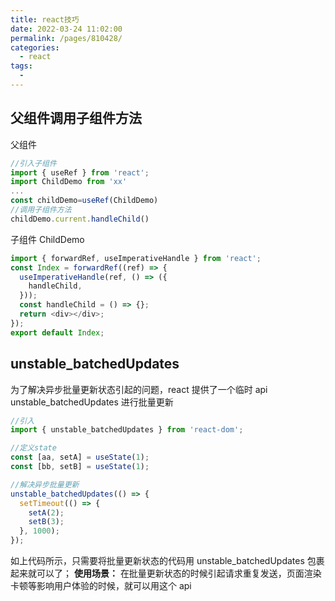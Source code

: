 ```yaml
---
title: react技巧
date: 2022-03-24 11:02:00
permalink: /pages/810428/
categories:
  - react
tags:
  -
---
```


## 父组件调用子组件方法

父组件

```js
//引入子组件
import { useRef } from 'react';
import ChildDemo from 'xx'
...
const childDemo=useRef(ChildDemo)
//调用子组件方法
childDemo.current.handleChild()
```

子组件 ChildDemo

```js
import { forwardRef, useImperativeHandle } from 'react';
const Index = forwardRef((ref) => {
  useImperativeHandle(ref, () => ({
    handleChild,
  }));
  const handleChild = () => {};
  return <div></div>;
});
export default Index;
```

## unstable_batchedUpdates

为了解决异步批量更新状态引起的问题，react 提供了一个临时 api unstable_batchedUpdates 进行批量更新

```js
//引入
import { unstable_batchedUpdates } from 'react-dom';

//定义state
const [aa, setA] = useState(1);
const [bb, setB] = useState(1);

//解决异步批量更新
unstable_batchedUpdates(() => {
  setTimeout(() => {
    setA(2);
    setB(3);
  }, 1000);
});
```

如上代码所示，只需要将批量更新状态的代码用 unstable_batchedUpdates 包裹起来就可以了；
**使用场景：** 在批量更新状态的时候引起请求重复发送，页面渲染卡顿等影响用户体验的时候，就可以用这个 api
